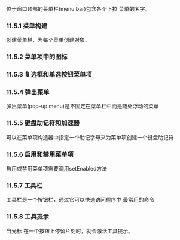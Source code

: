 位于窗口顶部的莱单栏(menu bar)包含各个下拉 菜单的名字。

### 11.5.1 菜单构建

创建菜单栏、为每个菜单创建对象、

### 11.5.2 菜单项中的图标

### 11.5.3 复选框和单选按钮菜单项

### 11.5.4 弹出菜单

弹出菜单(pop-up menu)是不固定在菜单栏中而是随处浮动的菜单

### 11.5.5 键盘助记符和加速器

可以在菜单项构造器中指定一个助记字母来为菜单项创建一个键盘助记符

### 11.5.6 启用和禁用菜单项

启用或禁用菜单项需要调用setEnabled方法

### 11.5.7 工具栏

工具栏是一个按钮栏，通过它可以快速访问程序中 最常用的命令

### 11.5.8 工具提示

当光标 在一个按钮上停留片刻时，就会激活工具提示。

